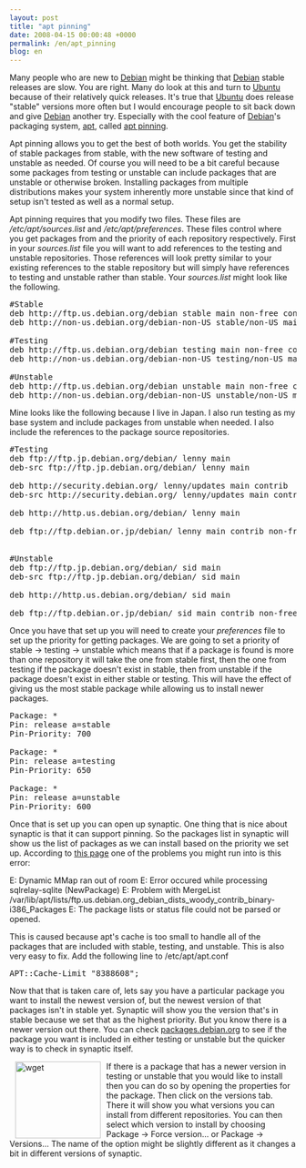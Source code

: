 ```yaml
---
layout: post
title: "apt pinning"
date: 2008-04-15 00:00:48 +0000
permalink: /en/apt_pinning
blog: en
---
```


<p>Many people who are new to <a href="http://www.debian.org/" title="Debian">Debian</a> might be thinking that <a href="http://www.debian.org/" title="Debian">Debian</a> stable releases are slow. You are right. Many do look at this and turn to <a href="http://www.ubuntu.com/" title="Ubuntu">Ubuntu</a> because of their relatively quick releases. It's true that <a href="http://www.ubuntu.com/" title="Ubuntu">Ubuntu</a> does release &quot;stable&quot; versions more often but I would encourage people to sit back down and give <a href="http://www.debian.org/" title="Debian">Debian</a> another try. Especially with the cool feature of <a href="http://www.debian.org/" title="Debian">Debian</a>'s packaging system, <a href="http://en.wikipedia.org/wiki/Advanced_Packaging_Tool">apt</a>, called <a href="http://wiki.debian.org/AptPinning">apt pinning</a>.</p>

<p>Apt pinning allows you to get the best of both worlds. You get the stability of stable packages from stable, with the new software of testing and unstable as needed. Of course you will need to be a bit careful because some packages from testing or unstable can include packages that are unstable or otherwise broken. Installing packages from multiple distributions makes your system inherently more unstable since that kind of setup isn't tested as well as a normal setup.</p>

<p>Apt pinning requires that you modify two files. These files are <em>/etc/apt/sources.list</em> and <em>/etc/apt/preferences</em>. These files control where you get packages from and the priority of each repository respectively. First in your <em>sources.list</em> file you will want to add references to the testing and unstable repositories. Those references will look pretty similar to your existing references to the stable repository but will simply have references to testing and unstable rather than stable. Your <em>sources.list</em> might look like the following.</p>

<pre>#Stable<br />deb http://ftp.us.debian.org/debian stable main non-free contrib<br />deb http://non-us.debian.org/debian-non-US stable/non-US main contrib non-free<br /><br />#Testing<br />deb http://ftp.us.debian.org/debian testing main non-free contrib<br />deb http://non-us.debian.org/debian-non-US testing/non-US main contrib non-free<br /><br />#Unstable<br />deb http://ftp.us.debian.org/debian unstable main non-free contrib<br />deb http://non-us.debian.org/debian-non-US unstable/non-US main contrib non-free </pre>

<p>Mine looks like the following because I live in Japan. I also run testing as my base system and include packages from unstable when needed. I also include the references to the package source repositories. </p>

<pre>#Testing<br />deb ftp://ftp.jp.debian.org/debian/ lenny main<br />deb-src ftp://ftp.jp.debian.org/debian/ lenny main<br /><br />deb http://security.debian.org/ lenny/updates main contrib<br />deb-src http://security.debian.org/ lenny/updates main contrib<br /><br />deb http://http.us.debian.org/debian/ lenny main<br /><br />deb ftp://ftp.debian.or.jp/debian/ lenny main contrib non-free<br /><br /><br />#Unstable<br />deb ftp://ftp.jp.debian.org/debian/ sid main<br />deb-src ftp://ftp.jp.debian.org/debian/ sid main<br /><br />deb http://http.us.debian.org/debian/ sid main<br /><br />deb ftp://ftp.debian.or.jp/debian/ sid main contrib non-free</pre>

<p>Once you have that set up you will need to create your <em>preferences</em> file to set up the priority for getting packages. We are going to set a priority of stable -&gt; testing -&gt; unstable which means that if a package is found is more than one repository it will take the one from stable first, then the one from testing if the package doesn't exist in stable, then from unstable if the package doesn't exist in either stable or testing. This will have the effect of giving us the most stable package while allowing us to install newer packages.</p>

<pre>Package: *<br />Pin: release a=stable<br />Pin-Priority: 700<br /><br />Package: *<br />Pin: release a=testing<br />Pin-Priority: 650<br /><br />Package: *<br />Pin: release a=unstable<br />Pin-Priority: 600</pre>

<p>Once that is set up you can open up synaptic. One thing that is nice about synaptic is that it can support pinning. So the packages list in synaptic will show us the list of packages as we can install based on the priority we set up. According to <a href="http://jaqque.sbih.org/kplug/apt-pinning.html">this page</a> one of the problems you might run into is this error:</p>
E: Dynamic MMap ran out of room
E: Error occured while processing sqlrelay-sqlite (NewPackage)
E: Problem with MergeList /var/lib/apt/lists/ftp.us.debian.org_debian_dists_woody_contrib_binary-i386_Packages
E: The package lists or status file could not be parsed or opened.
<p>This is caused because apt's cache is too small to handle all of the packages that are included with stable, testing, and unstable. This is also very easy to fix. Add the following line to  /etc/apt/apt.conf</p>
<pre>APT::Cache-Limit &quot;8388608&quot;;</pre>

<p>Now that that is taken care of, lets say you have a particular package you want to install the newest version of, but the newest version of that packages isn't in stable yet. Synaptic will show you the version that's in stable because we set that as the highest priority. But you know there is a newer version out there. You can check <a href="http://packages.debian.org/">packages.debian.org</a> to see if the package you want is included in either testing or unstable but the quicker way is to check in synaptic itself. </p>

<p><a rel="lightbox" href="http://static.ianlewis.org/prod/img/gallery/wget.png"><img src="http://static.ianlewis.org/prod/img/gallery/wget.png" alt="wget" title="Different versions of wget" hspace="10" width="150" height="135" align="left" /></a>If there is a package that has a newer version in testing or unstable that you would like to install then you can do so by opening the properties for the package. Then click on the versions tab. There it will show you what versions you can install from different repositories. You can then select which version to install by choosing Package -&gt; Force version... or Package -&gt; Versions...  The name of the option might be slightly different as it changes a bit in different versions of synaptic. </p>